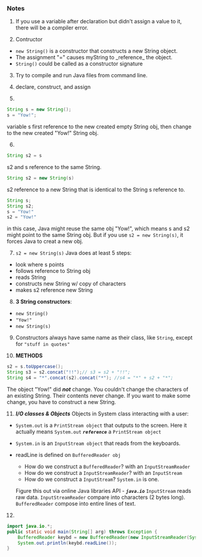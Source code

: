 ### Notes

1. If you use a variable after declaration but didn't assign a value to it, there will be a compiler error. 

2. Contructor
* `new String()` is a constructor that constructs a new String object. 
* The assignment "=" causes myString to \_reference_  the object. 
* `String()` could be called as a constructor signature

3. Try to compile and run Java files from command line.

4. declare, construct, and assign

5. 
```java
String s = new String();
s = "Yow!";
```
variable s first reference to the new created empty String obj, then change to the new created "Yow!" String obj. 

6. 
```java
String s2 = s
```
s2 and s reference to the same String. 
```java
String s2 = new String(s)
```
s2 reference to a new String that is identical to the String s reference to.
```java
String s;
String s2;
s = "Yow!"
s2 = "Yow!"
```
in this case, Java might reuse the same obj "Yow!", which means s and s2 might point to the same String obj. But if you use `s2 = new String(s)`, it forces Java to creat a new obj. 

7. `s2 = new String(s)` Java does at least 5 steps:
- look where s points 
- follows reference to String obj
- reads String
- constructs new String w/ copy of characters
- makes s2 reference new String

8. __3 String constructors__:
- `new String()`
- `"Yow!"`
- `new String(s)`

9. Constructors always have same name as their class, like `String`, except for `"stuff in quotes"`

10. __METHODS__

```java
s2 = s.toUppercase();
String s3 = s2.concat("!!");// s3 = s2 + "!!";
String s4 = "*".concat(s2).concat("*"); //s4 = "*" + s2 + "*";
```
The object "Yow!" did ___not___ change. You couldn't change the characters of an existing String. Their contents never change. If you want to make some change, you have to construct a new String. 

11. ***I/O classes & Objects***
Objects in System class interacting with a user:
- `System.out` is a `PrintStream object` that outputs to the screen. 
Here it actually means `System.out` ***`reference`*** a `PrintStream object`
- `System.in` is an `InputStream object` that reads from the keyboards. 
- readLine is defined on `BufferedReader obj`
   -  How do we construct a `BufferedReader`? with an `InputStreamReader`
   -  How do we construct a `InputStreamReader`? with an `InputStream`
   -  How do we construct a `InputStream`? `System.in` is one.

   Figure this out via online Java libraries API - ***`java.io`***
   `InputStream` reads raw data.
   `InputStreamReader` compare into characters (2 bytes long).
   `BufferedReader` compose into entire lines of text. 

12. 

```java
import java.io.*;
public static void main(String[] arg) throws Exception {
    BufferedReader keybd = new BufferedReader(new InputStreamReader(System.in));
    System.out.println(keybd.readLine());
}
```
